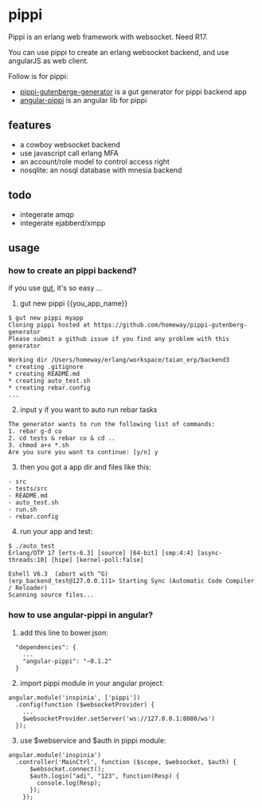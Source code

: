 pippi
=====

Pippi is an erlang web framework with websocket. 
Need R17.

You can use pippi to create an erlang websocket backend, and use angularJS as web client.

Follow is for pippi:
- [pippi-gutenberge-generator](https://github.com/homeway/pippi-gutenberg-generator.git) is a gut generator for pippi backend app
- [angular-pippi](https://github.com/homeway/angular-pippi.git) is an angular lib for pippi

## features
- a cowboy websocket backend
- use javascript call erlang MFA
- an account/role model to control access right
- nosqlite: an nosql database with mnesia backend

## todo
- integerate amqp
- integerate ejabberd/xmpp

## usage
### how to create an pippi backend?
if you use [gut](https://github.com/unbalancedparentheses/gut), it's so easy ...

1) gut new pippi {{you_app_name}}
```
$ gut new pippi myapp
Cloning pippi hosted at https://github.com/homeway/pippi-gutenberg-generator
Please submit a github issue if you find any problem with this generator

Working dir /Users/homeway/erlang/workspace/taian_erp/backend3
* creating .gitignore
* creating README.md
* creating auto_test.sh
* creating rebar.config
...
```
2) input y if you want to auto run rebar tasks
```
The generator wants to run the following list of commands:
1. rebar g-d co
2. cd tests & rebar co & cd ..
3. chmod a+x *.sh
Are you sure you want to continue: [y/n] y

```
3) then you got a app dir and files like this:
```
- src
- tests/src
- README.md
- auto_test.sh
- run.sh
- rebar.config
```

4) run your app and test:
```
$ ./auto_test
Erlang/OTP 17 [erts-6.3] [source] [64-bit] [smp:4:4] [async-threads:10] [hipe] [kernel-poll:false]

Eshell V6.3  (abort with ^G)
(erp_backend_test@127.0.0.1)1> Starting Sync (Automatic Code Compiler / Reloader)
Scanning source files...

```

### how to use angular-pippi in angular?
1) add this line to bower.json:
```
  "dependencies": {
    ...
    "angular-pippi": "~0.1.2"
  }
```

2) import pippi module in your angular project:
```
angular.module('inspinia', ['pippi'])
  .config(function ($websocketProvider) {
    ...
    $websocketProvider.setServer('ws://127.0.0.1:8080/ws')
  });
```

3) use $webservice and $auth in pippi module:
```
angular.module('inspinia')
  .controller('MainCtrl', function ($scope, $websocket, $auth) {
      $websocket.connect();
      $auth.login("adi", "123", function(Resp) {
        console.log(Resp);
      });
    });
```
